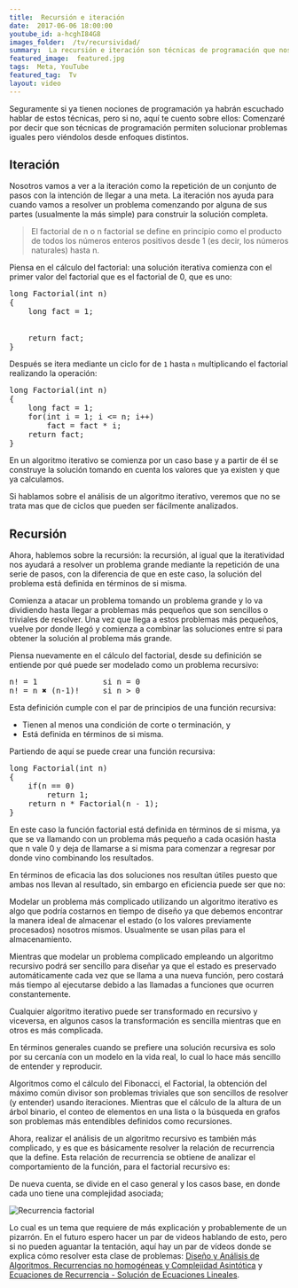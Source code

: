 ```yaml
---
title:  Recursión e iteración
date:  2017-06-06 18:00:00
youtube_id: a-hcghI84G8
images_folder:  /tv/recursividad/
summary:  La recursión e iteración son técnicas de programación que nos ayudan a resolver los mismos problemas mediante la repetición de operaciones pero atacándolos desde enfoques distintos.
featured_image:  featured.jpg
tags:  Meta, YouTube
featured_tag:  Tv
layout: video
---
```


Seguramente si ya tienen nociones de programación ya habrán escuchado hablar de estos técnicas, pero si no, aquí te cuento sobre ellos: Comenzaré por decir que son técnicas de programación permiten solucionar problemas iguales pero viéndolos desde enfoques distintos.

## Iteración  

Nosotros vamos a ver a la iteración como la repetición de un conjunto de pasos con la intención de llegar a una meta. La iteración nos ayuda para cuando vamos a resolver un problema comenzando por alguna de sus partes (usualmente la más simple) para construir la solución completa.

 > El factorial de n o n factorial se define en principio como el producto de todos los números enteros positivos desde 1 (es decir, los números naturales) hasta n. 

Piensa en el cálculo del factorial: una solución iterativa comienza con el primer valor del factorial que es el factorial de 0, que es uno:

<pre>
long Factorial(int n) 
{
	long fact = 1;


	return fact;
}
</pre>

Después se itera mediante un ciclo for de `1` hasta `n` multiplicando el factorial realizando la operación:

<pre>
long Factorial(int n) 
{
	long fact = 1;
	for(int i = 1; i <= n; i++)
		fact = fact * i; 
	return fact;
}
</pre>

En un algoritmo iterativo se comienza por un caso base y a partir de él se construye la solución tomando en cuenta los valores que ya existen y que ya calculamos.

Si hablamos sobre el análisis de un algoritmo iterativo, veremos que no se trata mas que de ciclos que pueden ser fácilmente analizados.

## Recursión 

Ahora, hablemos sobre la recursión: la recursión, al igual que la iteratividad nos ayudará a resolver un problema grande mediante la repetición de una serie de pasos, con la diferencia de que en este caso, la solución del problema está definida en términos de si misma.

Comienza a atacar un problema tomando un problema grande y lo va dividiendo hasta llegar a problemas más pequeños que son sencillos o triviales de resolver. Una vez que llega a estos problemas más pequeños, vuelve por donde llegó y comienza a combinar las soluciones entre si para obtener la solución al problema más grande.

Piensa nuevamente en el cálculo del factorial, desde su definición se entiende por qué puede ser modelado como un problema recursivo:

<pre>
n! = 1          	si n = 0  
n! = n ✖ (n-1)!  	si n > 0
</pre>

Esta definición cumple con el par de principios de una función recursiva:

- Tienen al menos una condición de corte o terminación, y 
- Está definida en términos de si misma.

Partiendo de aquí se puede crear una función recursiva:

<pre>
long Factorial(int n) 
{
	if(n == 0)
		return 1;
	return n * Factorial(n - 1);
}
</pre>

En este caso la función factorial está definida en términos de si misma, ya que se va llamando con un problema más pequeño a cada ocasión hasta que n vale 0 y deja de llamarse a si misma para comenzar a regresar por donde vino combinando los resultados.

En términos de eficacia las dos soluciones nos resultan útiles puesto que ambas nos llevan al resultado, sin embargo en eficiencia puede ser que no:

Modelar un problema más complicado utilizando un algoritmo iterativo es algo que podría costarnos en tiempo de diseño ya que debemos encontrar la manera ideal de almacenar el estado (o los valores previamente procesados) nosotros mismos. Usualmente se usan pilas para el almacenamiento.

Mientras que modelar un problema complicado empleando un algoritmo recursivo podrá ser sencillo para diseñar ya que el estado es preservado automáticamente cada vez que se llama a una nueva función, pero costará más tiempo al ejecutarse debido a las llamadas a funciones que ocurren constantemente.

Cualquier algoritmo iterativo puede ser transformado en recursivo y viceversa, en algunos casos la transformación es sencilla mientras que en otros es más complicada.

En términos generales cuando se prefiere una solución recursiva es solo por su cercanía con un modelo en la vida real, lo cual lo hace más sencillo de entender y reproducir.

Algoritmos como el cálculo del Fibonacci, el Factorial, la obtención del máximo común divisor son problemas triviales que son sencillos de resolver (y entender) usando iteraciones. Mientras que el cálculo de la altura de un árbol binario, el conteo de elementos en una lista o la búsqueda en grafos son problemas más entendibles definidos como recursiones.

Ahora, realizar el análisis de un algoritmo recursivo es también más complicado, y es que es básicamente resolver la relación de recurrencia que la define. Esta relación de recurrencia se obtiene de analizar el comportamiento de la función, para el factorial recursivo es:

De nueva cuenta, se divide en el caso general y los casos base, en donde cada uno tiene una complejidad asociada;

<img src="https://thatcsharpguy.github.io/postimages/tv/recursividad/factorial-recurrencia-sm.png" title="Recurrencia factorial" />

Lo cual es un tema que requiere de más explicación y probablemente de un pizarrón. En el futuro espero hacer un par de videos hablando de esto, pero si no pueden aguantar la tentación, aquí hay un par de vídeos donde se explica cómo resolver esta clase de problemas: <a href="https://www.youtube.com/watch?v=r5pL49qaHEA" target="_blank">Diseño y Análisis de Algoritmos. Recurrencias no homogéneas y Complejidad Asintótica</a> y <a href="https://www.youtube.com/watch?v=ywWg8bk6FLE" target="_blank">Ecuaciones de Recurrencia - Solución de Ecuaciones Lineales</a>. 